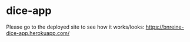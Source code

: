 # dice-app

Please go to the deployed site to see how it works/looks:  https://bnreine-dice-app.herokuapp.com/
